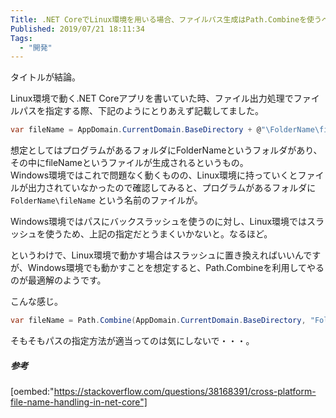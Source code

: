 ```yaml
---
Title: .NET CoreでLinux環境を用いる場合、ファイルパス生成はPath.Combineを使うべき
Published: 2019/07/21 18:11:34
Tags:
  - "開発"
---
```

タイトルが結論。  

Linux環境で動く.NET Coreアプリを書いていた時、ファイル出力処理でファイルパスを指定する際、下記のようにとりあえず記載してました。  

```csharp
var fileName = AppDomain.CurrentDomain.BaseDirectory + @"\FolderName\fileName";
```

想定としてはプログラムがあるフォルダにFolderNameというフォルダがあり、その中にfileNameというファイルが生成されるというもの。  
Windows環境ではこれで問題なく動くものの、Linux環境に持っていくとファイルが出力されていなかったので確認してみると、プログラムがあるフォルダに `FolderName\fileName` という名前のファイルが。  

Windows環境ではパスにバックスラッシュを使うのに対し、Linux環境ではスラッシュを使うため、上記の指定だとうまくいかないと。なるほど。  

というわけで、Linux環境で動かす場合はスラッシュに置き換えればいいんですが、Windows環境でも動かすことを想定すると、Path.Combineを利用してやるのが最適解のようです。  

こんな感じ。  

```csharp
var fileName = Path.Combine(AppDomain.CurrentDomain.BaseDirectory, "FolderName", "fileName");
```

そもそもパスの指定方法が適当ってのは気にしないで・・・。

##### 参考
[oembed:"https://stackoverflow.com/questions/38168391/cross-platform-file-name-handling-in-net-core"]

